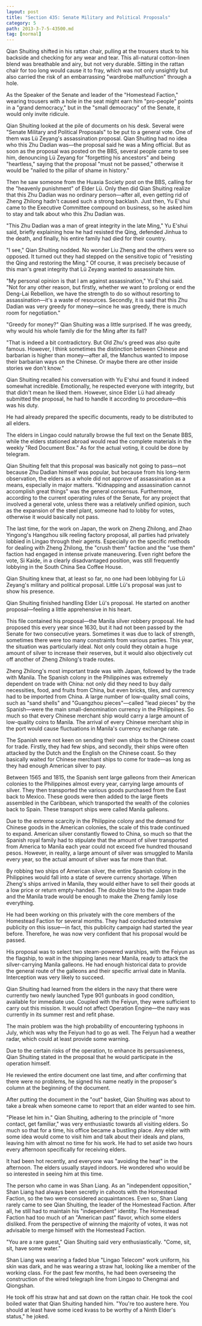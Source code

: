 ```yaml
---
layout: post
title: "Section 435: Senate Military and Political Proposals"
category: 5
path: 2013-3-7-5-43500.md
tag: [normal]
---
```


Qian Shuiting shifted in his rattan chair, pulling at the trousers stuck to his backside and checking for any wear and tear. This all-natural cotton-linen blend was breathable and airy, but not very durable. Sitting in the rattan chair for too long would cause it to fray, which was not only unsightly but also carried the risk of an embarrassing "wardrobe malfunction" through a hole.

As the Speaker of the Senate and leader of the "Homestead Faction," wearing trousers with a hole in the seat might earn him "pro-people" points in a "grand democracy," but in the "small democracy" of the Senate, it would only invite ridicule.

Qian Shuiting looked at the pile of documents on his desk. Several were "Senate Military and Political Proposals" to be put to a general vote. One of them was Lü Zeyang's assassination proposal. Qian Shuiting had no idea who this Zhu Dadian was—the proposal said he was a Ming official. But as soon as the proposal was posted on the BBS, several people came to see him, denouncing Lü Zeyang for "forgetting his ancestors" and being "heartless," saying that the proposal "must not be passed," otherwise it would be "nailed to the pillar of shame in history."

Then he saw someone from the Huaxia Society post on the BBS, calling for the "heavenly punishment" of Elder Lü. Only then did Qian Shuiting realize that this Zhu Dadian was no ordinary person—after all, even getting rid of Zheng Zhilong hadn't caused such a strong backlash. Just then, Yu E'shui came to the Executive Committee compound on business, so he asked him to stay and talk about who this Zhu Dadian was.

"This Zhu Dadian was a man of great integrity in the late Ming," Yu E'shui said, briefly explaining how he had resisted the Qing, defended Jinhua to the death, and finally, his entire family had died for their country.

"I see," Qian Shuiting nodded. No wonder Liu Zheng and the others were so opposed. It turned out they had stepped on the sensitive topic of "resisting the Qing and restoring the Ming." Of course, it was precisely because of this man's great integrity that Lü Zeyang wanted to assassinate him.

"My personal opinion is that I am against assassination," Yu E'shui said. "Not for any other reason, but firstly, whether we want to prolong or end the Deng-Lai Rebellion, we have the strength to do so without resorting to assassination—it's a waste of resources. Secondly, it is said that this Zhu Dadian was very greedy for money—since he was greedy, there is much room for negotiation."

"Greedy for money?" Qian Shuiting was a little surprised. If he was greedy, why would his whole family die for the Ming after its fall?

"That is indeed a bit contradictory. But Old Zhu's greed was also quite famous. However, I think sometimes the distinction between Chinese and barbarian is higher than money—after all, the Manchus wanted to impose their barbarian ways on the Chinese. Or maybe there are other inside stories we don't know."

Qian Shuiting recalled his conversation with Yu E'shui and found it indeed somewhat incredible. Emotionally, he respected everyone with integrity, but that didn't mean he liked them. However, since Elder Lü had already submitted the proposal, he had to handle it according to procedure—this was his duty.

He had already prepared the specific documents, ready to be distributed to all elders.

The elders in Lingao could naturally browse the full text on the Senate BBS, while the elders stationed abroad would read the complete materials in the weekly "Red Document Box." As for the actual voting, it could be done by telegram.

Qian Shuiting felt that this proposal was basically not going to pass—not because Zhu Dadian himself was popular, but because from his long-term observation, the elders as a whole did not approve of assassination as a means, especially in major matters. "Kidnapping and assassination cannot accomplish great things" was the general consensus. Furthermore, according to the current operating rules of the Senate, for any project that involved a general vote, unless there was a relatively unified opinion, such as the expansion of the steel plant, someone had to lobby for votes, otherwise it would basically not pass.

The last time, for the work on Japan, the work on Zheng Zhilong, and Zhao Yingong's Hangzhou silk reeling factory proposal, all parties had privately lobbied in Lingao through their agents. Especially on the specific methods for dealing with Zheng Zhilong, the "crush them" faction and the "use them" faction had engaged in intense private maneuvering. Even right before the vote, Si Kaide, in a clearly disadvantaged position, was still frequently lobbying in the South China Sea Coffee House.

Qian Shuiting knew that, at least so far, no one had been lobbying for Lü Zeyang's military and political proposal. Little Lü's proposal was just to show his presence.

Qian Shuiting finished handling Elder Lü's proposal. He started on another proposal—feeling a little apprehensive in his heart.

This file contained his proposal—the Manila silver robbery proposal. He had proposed this every year since 1630, but it had not been passed by the Senate for two consecutive years. Sometimes it was due to lack of strength, sometimes there were too many constraints from various parties. This year, the situation was particularly ideal. Not only could they obtain a huge amount of silver to increase their reserves, but it would also objectively cut off another of Zheng Zhilong's trade routes.

Zheng Zhilong's most important trade was with Japan, followed by the trade with Manila. The Spanish colony in the Philippines was extremely dependent on trade with China: not only did they need to buy daily necessities, food, and fruits from China, but even bricks, tiles, and currency had to be imported from China. A large number of low-quality small coins, such as "sand shells" and "Guangzhou pieces"—called "lead pieces" by the Spanish—were the main small-denomination currency in the Philippines. So much so that every Chinese merchant ship would carry a large amount of low-quality coins to Manila. The arrival of every Chinese merchant ship in the port would cause fluctuations in Manila's currency exchange rate.

The Spanish were not keen on sending their own ships to the Chinese coast for trade. Firstly, they had few ships, and secondly, their ships were often attacked by the Dutch and the English on the Chinese coast. So they basically waited for Chinese merchant ships to come for trade—as long as they had enough American silver to pay.

Between 1565 and 1815, the Spanish sent large galleons from their American colonies to the Philippines almost every year, carrying large amounts of silver. They then transported the various goods purchased from the East back to Mexico. These goods were then added to the large fleets assembled in the Caribbean, which transported the wealth of the colonies back to Spain. These transport ships were called Manila galleons.

Due to the extreme scarcity in the Philippine colony and the demand for Chinese goods in the American colonies, the scale of this trade continued to expand. American silver constantly flowed to China, so much so that the Spanish royal family had to stipulate that the amount of silver transported from America to Manila each year could not exceed five hundred thousand pesos. However, in reality, a large amount of silver was smuggled to Manila every year, so the actual amount of silver was far more than that.

By robbing two ships of American silver, the entire Spanish colony in the Philippines would fall into a state of severe currency shortage. When Zheng's ships arrived in Manila, they would either have to sell their goods at a low price or return empty-handed. The double blow to the Japan trade and the Manila trade would be enough to make the Zheng family lose everything.

He had been working on this privately with the core members of the Homestead Faction for several months. They had conducted extensive publicity on this issue—in fact, this publicity campaign had started the year before. Therefore, he was now very confident that his proposal would be passed.

His proposal was to select two steam-powered warships, with the Feiyun as the flagship, to wait in the shipping lanes near Manila, ready to attack the silver-carrying Manila galleons. He had enough historical data to provide the general route of the galleons and their specific arrival date in Manila. Interception was very likely to succeed.

Qian Shuiting had learned from the elders in the navy that there were currently two newly launched Type 901 gunboats in good condition, available for immediate use. Coupled with the Feiyun, they were sufficient to carry out this mission. It would not affect Operation Engine—the navy was currently in its summer rest and refit phase.

The main problem was the high probability of encountering typhoons in July, which was why the Feiyun had to go as well. The Feiyun had a weather radar, which could at least provide some warning.

Due to the certain risks of the operation, to enhance its persuasiveness, Qian Shuiting stated in the proposal that he would participate in the operation himself.

He reviewed the entire document one last time, and after confirming that there were no problems, he signed his name neatly in the proposer's column at the beginning of the document.

After putting the document in the "out" basket, Qian Shuiting was about to take a break when someone came to report that an elder wanted to see him.

"Please let him in." Qian Shuiting, adhering to the principle of "more contact, get familiar," was very enthusiastic towards all visiting elders. So much so that for a time, his office became a bustling place. Any elder with some idea would come to visit him and talk about their ideals and plans, leaving him with almost no time for his work. He had to set aside two hours every afternoon specifically for receiving elders.

It had been hot recently, and everyone was "avoiding the heat" in the afternoon. The elders usually stayed indoors. He wondered who would be so interested in seeing him at this time.

The person who came in was Shan Liang. As an "independent opposition," Shan Liang had always been secretly in cahoots with the Homestead Faction, so the two were considered acquaintances. Even so, Shan Liang rarely came to see Qian Shuiting, the leader of the Homestead Faction. After all, he still had to maintain his "independent" identity. The Homestead Faction had too much of an "American past" flavor, which some elders disliked. From the perspective of winning the majority of votes, it was not advisable to merge himself with the Homestead Faction.

"You are a rare guest," Qian Shuiting said very enthusiastically. "Come, sit, sit, have some water."

Shan Liang was wearing a faded blue "Lingao Telecom" work uniform, his skin was dark, and he was wearing a straw hat, looking like a member of the working class. For the past few months, he had been overseeing the construction of the wired telegraph line from Lingao to Chengmai and Qiongshan.

He took off his straw hat and sat down on the rattan chair. He took the cool boiled water that Qian Shuiting handed him. "You're too austere here. You should at least have some iced kvass to be worthy of a Ninth Elder's status," he joked.